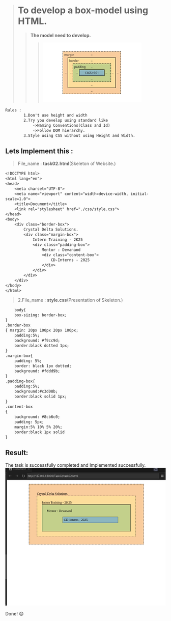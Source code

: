># To develop a box-model using HTML.
>> **The model need to develop.**
>>>![To_DO](/Task02/img/to_do.png)
>>>
```
Rules : 
        1.Don't use height and width
        2.Try you develop using standard like 
            ->Naming Conventions(Class and Id)
            ->Follow DOM hierarchy.
        3.Style using CSS without using Height and Width.       
```
## Lets Implement this : 
>File_name : **task02.html**(Skeleton of Website.)
```
<!DOCTYPE html>
<html lang="en">
<head>
    <meta charset="UTF-8">
    <meta name="viewport" content="width=device-width, initial-scale=1.0">
    <title>Document</title>
    <link rel="stylesheet" href="./css/style.css">
</head>
<body>
    <div class="border-box">
        Crystal Delta Solutions.
        <div class="margin-box">
            Intern Training - 2K25
            <div class="padding-box">
                Mentor : Devanand
                <div class="content-box">
                    CD-Interns - 2025
                </div>
            </div>
        </div>
    </div>
</body>
</html>
```
>2.File_name : **style.css**(Presentation of Skeleton.)
```
    body{
    box-sizing: border-box;
}
.border-box
{ margin: 20px 100px 20px 100px;
    padding:5%;
    background: #f9cc9d;
    border:black dotted 1px;
}
.margin-box{
    padding: 5%;
    border: black 1px dotted;
    background: #fddd9b;
}
.padding-box{   
    padding:5%;
    background:#c3d08b;
    border:black solid 1px;
}
.content-box
{
    background: #8cb6c0;
    padding: 5px;
    margin:5% 10% 5% 20%;
    border:black 1px solid
}
```

## Result: 
The task is successfully completed and Implemented successfully.
![out](/Task02/img/result.png)

Done! &#128522;
